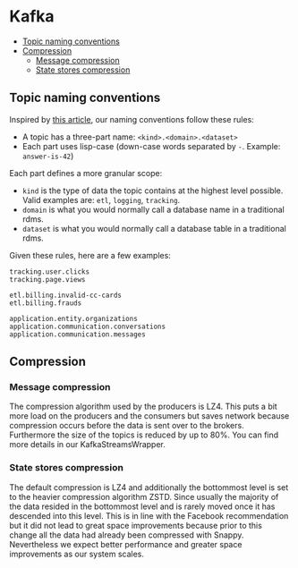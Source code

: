 # Kafka

- [Topic naming conventions](#topic-naming-conventions)
- [Compression](#compression)
  - [Message compression](#message-compression)
  - [State stores compression](#state-stores-compression)


## Topic naming conventions

Inspired by [this
article](https://medium.com/@criccomini/how-to-paint-a-bike-shed-kafka-topic-naming-conventions-1b7259790073),
our naming conventions follow these rules:

- A topic has a three-part name: `<kind>.<domain>.<dataset>`
- Each part uses lisp-case (down-case words separated by `-`. Example: `answer-is-42`)

Each part defines a more granular scope:

- `kind` is the type of data the topic contains at the highest level possible. Valid
  examples are: `etl`, `logging`, `tracking`.
- `domain` is what you would normally call a database name in a traditional rdms.
- `dataset` is what you would normally call a database table in a traditional rdms.

Given these rules, here are a few examples:

```
tracking.user.clicks
tracking.page.views

etl.billing.invalid-cc-cards
etl.billing.frauds

application.entity.organizations
application.communication.conversations
application.communication.messages
```

## Compression

### Message compression

The compression algorithm used by the producers is LZ4. This puts a bit more
load on the producers and the consumers but saves network because compression
occurs before the data is sent over to the brokers. Furthermore the size of
the topics is reduced by up to 80%. You can find more details in our
KafkaStreamsWrapper.

### State stores compression

The default compression is LZ4 and additionally the bottommost level is set to
the heavier compression algorithm ZSTD.  Since usually the majority of the
data resided in the bottommost level and is rarely moved once it has descended
into this level. This is in line with the Facebook recommendation but it did
not lead to great space improvements because prior to this change all the data
had already been compressed with Snappy. Nevertheless we expect better
performance and greater space improvements as our system scales.
